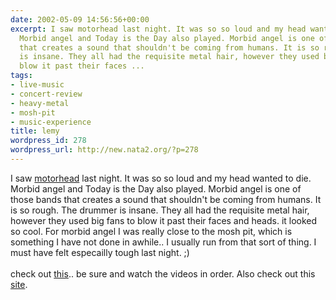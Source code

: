 ```yaml
---
date: 2002-05-09 14:56:56+00:00
excerpt: I saw motorhead last night. It was so so loud and my head wanted to die.
  Morbid angel and Today is the Day also played. Morbid angel is one of those bands
  that creates a sound that shouldn't be coming from humans. It is so rough. The drummer
  is insane. They all had the requisite metal hair, however they used big fans to
  blow it past their faces ...
tags:
- live-music
- concert-review
- heavy-metal
- mosh-pit
- music-experience
title: lemy
wordpress_id: 278
wordpress_url: http://new.nata2.org/?p=278
---
```


I saw <a href="http://www.imotorhead.com/index2.htm">motorhead</a> last night. It was so so loud and my head wanted to die. Morbid angel and Today is the Day also played. Morbid angel is one of those bands that creates a sound that shouldn't be coming from humans. It is so rough. The drummer is insane. They all had the requisite metal hair, however they used big fans to blow it past their faces and heads. it looked so cool. For morbid angel I was really close to the mosh pit,  which is something I have not done in awhile.. I usually run from that sort of thing. I must have felt especailly tough last night. ;) <br/><br/>check out <a href="http://zippotricks.com/flesh_torch1/flesh_torch1.html">this</a>.. be sure and watch the videos in order. Also check out this <a href="http://www2.bumfights.com/indecline/">site</a>.